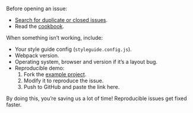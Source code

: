 Before opening an issue:

- [Search for duplicate or closed issues](https://github.com/styleguidist/react-styleguidist/issues?utf8=%E2%9C%93&q=is%3Aissue).
- Read the [cookbook](https://react-styleguidist.js.org/docs/cookbook.html).

When something isn’t working, include:

- Your style guide config (`styleguide.config.js`).
- Webpack version.
- Operating system, browser and version if it’s a layout bug.
- Reproducible demo:
  1. Fork the [example project](https://github.com/styleguidist/example).
  2. Modify it to reproduce the issue.
  3. Push to GitHub and paste the link here.

By doing this, you’re saving us a lot of time! Reproducible issues get fixed faster.
